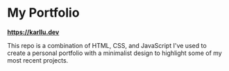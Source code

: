 <h1>My Portfolio</h1>

<strong>https://karllu.dev</strong>

<p>This repo is a combination of HTML, CSS, and JavaScript I've used to create a personal portfolio with a minimalist design to highlight some of my most recent projects.</p>
